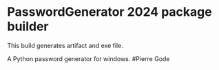 # PasswordGenerator 2024 package builder
This build generates artifact and exe file.
<p>
A Python password generator for windows.
#Pierre Gode
